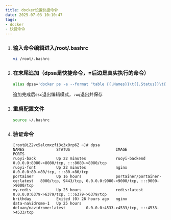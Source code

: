 ```yaml
---
title: docker设置快捷命令
date: 2025-07-03 10:10:47
tags:
- docker
- 快捷命令
---
```


1. ### 输入命令编辑进入/root/.bashrc

   ```sh
   vi /root/.bashrc
   ```

2. ### 在末尾追加（dpsa是快捷命令，=后边是真实执行的命令）

   ```sh
   alias dpsa='docker ps -a --format "table {{.Names}}\t{{.Status}}\t{{.Image}}\t{{.Ports}}"'
   ```

   追加完成后`esc`退出编辑模式，`:wq`退出并保存

3. ### 重启配置文件

   ```sh
   source ~/.bashrc
   ```

4. ### 验证命令

   ```
   [root@iZ2vc5alcmxzfi3c3x0rp6Z ~]# dpsa
   NAMES              STATUS                    IMAGE                           PORTS
   ruoyi-back         Up 22 minutes             ruoyi-backend                   0.0.0.0:8080->8080/tcp, :::8080->8080/tcp
   ruoyi-font         Up 22 minutes             nginx                           0.0.0.0:80->80/tcp, :::80->80/tcp
   portainer          Up 16 hours               portainer/portainer-ce:latest   8000/tcp, 9443/tcp, 0.0.0.0:9000->9000/tcp, :::9000->9000/tcp
   my-redis           Up 25 hours               redis:latest                    0.0.0.0:6379->6379/tcp, :::6379->6379/tcp
   brithday           Exited (0) 26 hours ago   nginx                           
   data-navidrome-1   Up 25 hours               deluan/navidrome:latest         0.0.0.0:4533->4533/tcp, :::4533->4533/tcp
   
   ```

   

